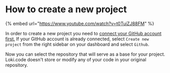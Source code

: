 # How to create a new project

{% embed url="https://www.youtube.com/watch?v=t0TuiZJ88FM" %}

In order to create a new project you need to [connect your GitHub account first.](<../README (1).md>) If your GitHub account is already connected, select `Create new project` from the right sidebar on your dashboard and select `Github`.&#x20;

Now you can select the repository that will serve as a base for your project. Loki.code doesn't store or modify any of your code in your original repository.
